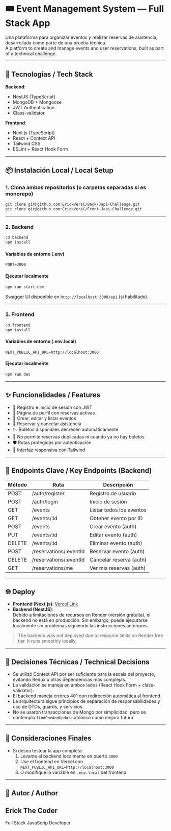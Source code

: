 # 🎟️ Event Management System — Full Stack App

Una plataforma para organizar eventos y realizar reservas de asistencia, desarrollada como parte de una prueba técnica.  
A platform to create and manage events and user reservations, built as part of a technical challenge.

---

## 🚀 Tecnologías / Tech Stack

**Backend**:

- NestJS (TypeScript)
- MongoDB + Mongoose
- JWT Authentication
- Class-validator

**Frontend**:

- Next.js (TypeScript)
- React + Context API
- Tailwind CSS
- ESLint + React Hook Form

---

## 📦 Instalación Local / Local Setup

### 1. Clona ambos repositorios (o carpetas separadas si es monorepo)

```bash
git clone git@github.com:ErickVeraC/Back-Japi-Challenge.git
git clone git@github.com:ErickVeraC/Front-Japi-Challenge.git
```

---

### 2. Backend

```bash
cd backend
npm install
```

#### Variables de entorno (.env)

```env
PORT=3000
```

#### Ejecutar localmente

```bash
npm run start:dev
```

Swagger UI disponible en `http://localhost:3000/api` (si habilitado).

---

### 3. Frontend

```bash
cd frontend
npm install
```

#### Variables de entorno (.env.local)

```env
NEXT_PUBLIC_API_URL=http://localhost:3000
```

#### Ejecutar localmente

```bash
npm run dev
```

---

## ✨ Funcionalidades / Features

- 🔐 Registro e inicio de sesión con JWT
- 👤 Página de perfil con reservas activas
- 📅 Crear, editar y listar eventos
- 🎫 Reservar y cancelar asistencia
- 📉 Boletos disponibles decrecen automáticamente
- 🚫 No permite reservas duplicadas ni cuando ya no hay boletos
- 🛡️ Rutas protegidas por autenticación
- 📱 Interfaz responsiva con Tailwind

---

## 🔑 Endpoints Clave / Key Endpoints (Backend)

| Método | Ruta                   | Descripción              |
| ------ | ---------------------- | ------------------------ |
| POST   | /auth/register         | Registro de usuario      |
| POST   | /auth/login            | Inicio de sesión         |
| GET    | /events                | Listar todos los eventos |
| GET    | /events/:id            | Obtener evento por ID    |
| POST   | /events                | Crear evento (auth)      |
| PUT    | /events/:id            | Editar evento (auth)     |
| DELETE | /events/:id            | Eliminar evento (auth)   |
| POST   | /reservations/:eventId | Reservar evento (auth)   |
| DELETE | /reservations/:eventId | Cancelar reserva (auth)  |
| GET    | /reservations/me       | Ver mis reservas (auth)  |

---

## 🌐 Deploy

- **Frontend (Next.js)**: [Vercel Link](https://your-vercel-url.vercel.app)
- **Backend (NestJS)**:  
  Debido a limitaciones de recursos en Render (versión gratuita), el backend no está en producción. Sin embargo, puede ejecutarse localmente sin problemas siguiendo las instrucciones anteriores.

> The backend was not deployed due to resource limits on Render free tier. It runs smoothly locally.

---

## 🧠 Decisiones Técnicas / Technical Decisions

- Se utilizó Context API por ser suficiente para la escala del proyecto, evitando Redux u otras dependencias más complejas.
- La validación se maneja en ambos lados (React Hook Form + class-validator).
- El backend maneja errores 401 con redirección automática al frontend.
- La arquitectura sigue principios de separación de responsabilidades y uso de DTOs, guards, y servicios.
- No se usaron transacciones de Mongo por simplicidad, pero se contempla `findOneAndUpdate` atómico como mejora futura.

---

## 📌 Consideraciones Finales

- Si desea testear la app completa:
  1. Levante el backend localmente en puerto `3000`
  2. Use el frontend en Vercel con `NEXT_PUBLIC_API_URL=http://localhost:3000`
  3. O modifique la variable en `.env.local` del frontend

---

## 🤝 Autor / Author

## **Erick The Coder**

Full Stack JavaScrip Developer
